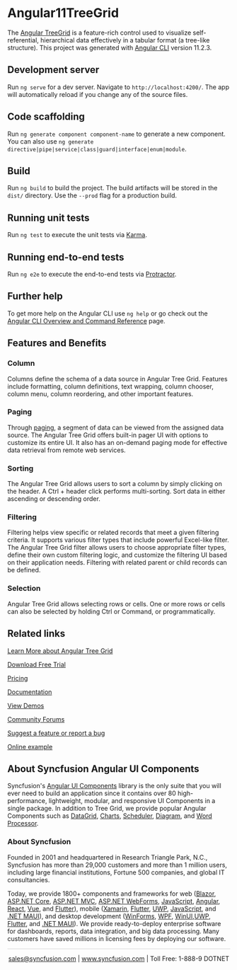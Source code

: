 # Angular11TreeGrid

The [Angular TreeGrid](https://www.syncfusion.com/angular-components/angular-tree-grid?utm_source=github&utm_medium=listing&utm_campaign=angular-tree-grid-github-samples) is a feature-rich control used to visualize self-referential, hierarchical data effectively in a tabular format (a tree-like structure). This project was generated with [Angular CLI](https://github.com/angular/angular-cli) version 11.2.3.

## Development server

Run `ng serve` for a dev server. Navigate to `http://localhost:4200/`. The app will automatically reload if you change any of the source files.

## Code scaffolding

Run `ng generate component component-name` to generate a new component. You can also use `ng generate directive|pipe|service|class|guard|interface|enum|module`.

## Build

Run `ng build` to build the project. The build artifacts will be stored in the `dist/` directory. Use the `--prod` flag for a production build.

## Running unit tests

Run `ng test` to execute the unit tests via [Karma](https://karma-runner.github.io).

## Running end-to-end tests

Run `ng e2e` to execute the end-to-end tests via [Protractor](http://www.protractortest.org/).

## Further help

To get more help on the Angular CLI use `ng help` or go check out the [Angular CLI Overview and Command Reference](https://angular.io/cli) page.

## Features and Benefits

### Column

Columns define the schema of a data source in Angular Tree Grid. Features include formatting, column definitions, text wrapping, column chooser, column menu, column reordering, and other important features.

### Paging

Through [paging](https://ej2.syncfusion.com/angular/documentation/treegrid/paging?utm_source=github&utm_medium=listing&utm_campaign=angular-tree-grid-github-samples), a segment of data can be viewed from the assigned data source. The Angular Tree Grid offers built-in pager UI with options to customize its entire UI. It also has an on-demand paging mode for effective data retrieval from remote web services.

### Sorting

The Angular Tree Grid allows users to sort a column by simply clicking on the header. A Ctrl + header click performs multi-sorting. Sort data in either ascending or descending order.

### Filtering

Filtering helps view specific or related records that meet a given filtering criteria. It supports various filter types that include powerful Excel-like filter. The Angular Tree Grid filter allows users to choose appropriate filter types, define their own custom filtering logic, and customize the filtering UI based on their application needs. Filtering with related parent or child records can be defined.

### Selection

Angular Tree Grid allows selecting rows or cells. One or more rows or cells can also be selected by holding Ctrl or Command, or programmatically.

## Related links
[Learn More about Angular Tree Grid](https://www.syncfusion.com/angular-components/angular-tree-grid?utm_source=github&utm_medium=listing&utm_campaign=angular-tree-grid-github-samples)

[Download Free Trial](https://www.syncfusion.com/downloads/angular?utm_source=github&utm_medium=listing&utm_campaign=angular-tree-grid-github-samples)

[Pricing](https://www.syncfusion.com/sales/teamlicense?utm_source=github&utm_medium=listing&utm_campaign=angular-tree-grid-github-samples)

[Documentation](https://ej2.syncfusion.com/angular/documentation/treegrid/getting-started?utm_source=github&utm_medium=listing&utm_campaign=angular-tree-grid-github-samples)

[View Demos](https://github.com/SyncfusionExamples/ej2-angular-11-tree-grid?utm_source=github&utm_medium=listing&utm_campaign=angular-tree-grid-github-samples)

[Community Forums](https://www.syncfusion.com/forums/angular-js2?utm_source=github&utm_medium=listing&utm_campaign=angular-tree-grid-github-samples)

[Suggest a feature or report a bug](https://www.syncfusion.com/feedback/angular?utm_source=github&utm_medium=listing&utm_campaign=angular-tree-grid-github-samples)

[Online example](https://ej2.syncfusion.com/angular/demos/#/bootstrap5/treegrid/default?utm_source=github&utm_medium=listing&utm_campaign=angular-tree-grid-github-samples)


## About Syncfusion Angular UI Components

Syncfusion's [Angular UI Components](https://www.syncfusion.com/angular-components?utm_source=github&utm_medium=listing&utm_campaign=angular-tree-grid-github-samples) library is the only suite that you will ever need to build an application since it contains over 80 high-performance, lightweight, modular, and responsive UI Components in a single package. In addition to Tree Grid, we provide popular Angular Components such as [DataGrid](https://www.syncfusion.com/angular-components/angular-grid?utm_source=github&utm_medium=listing&utm_campaign=angular-tree-grid-github-samples), [Charts](https://www.syncfusion.com/angular-ui-components/angular-charts?utm_source=github&utm_medium=listing&utm_campaign=angular-tree-grid-github-samples), [Scheduler](https://www.syncfusion.com/angular-components/angular-scheduler?utm_source=github&utm_medium=listing&utm_campaign=angular-tree-grid-github-samples), [Diagram](https://www.syncfusion.com/angular-components/angular-diagram?utm_source=github&utm_medium=listing&utm_campaign=angular-tree-grid-github-samples), and [Word Processor](https://www.syncfusion.com/angular-components/angular-word-processor?utm_source=github&utm_medium=listing&utm_campaign=angular-tree-grid-github-samples).

### About Syncfusion
Founded in 2001 and headquartered in Research Triangle Park, N.C., Syncfusion has more than 29,000 customers and more than 1 million users, including large financial institutions, Fortune 500 companies, and global IT consultancies.

Today, we provide 1800+ components and frameworks for web ([Blazor](https://www.syncfusion.com/blazor-components?utm_source=github&utm_medium=listing&utm_campaign=angular-tree-grid-github-samples), [ASP.NET Core](https://www.syncfusion.com/aspnet-core-ui-controls?utm_source=github&utm_medium=listing&utm_campaign=angular-tree-grid-github-samples), [ASP.NET MVC](https://www.syncfusion.com/aspnet-mvc-ui-controls?utm_source=github&utm_medium=listing&utm_campaign=angular-tree-grid-github-samples), [ASP.NET WebForms](https://www.syncfusion.com/jquery/aspnet-webforms-ui-controls?utm_source=github&utm_medium=listing&utm_campaign=angular-tree-grid-github-samples), [JavaScript](https://www.syncfusion.com/javascript-ui-controls?utm_source=github&utm_medium=listing&utm_campaign=angular-tree-grid-github-samples), [Angular](https://www.syncfusion.com/angular-components?utm_source=github&utm_medium=listing&utm_campaign=angular-tree-grid-github-samples), [React](https://www.syncfusion.com/react-components?utm_source=github&utm_medium=listing&utm_campaign=angular-tree-grid-github-samples), [Vue](https://www.syncfusion.com/vue-components?utm_source=github&utm_medium=listing&utm_campaign=angular-tree-grid-github-samples), and [Flutter](https://www.syncfusion.com/flutter-widgets?utm_source=github&utm_medium=listing&utm_campaign=angular-tree-grid-github-samples)), mobile ([Xamarin](https://www.syncfusion.com/xamarin-ui-controls?utm_source=github&utm_medium=listing&utm_campaign=angular-tree-grid-github-samples), [Flutter](https://www.syncfusion.com/flutter-widgets?utm_source=github&utm_medium=listing&utm_campaign=angular-tree-grid-github-samples), [UWP](https://www.syncfusion.com/uwp-ui-controls?utm_source=github&utm_medium=listing&utm_campaign=angular-tree-grid-github-samples), [JavaScript](https://www.syncfusion.com/javascript-ui-controls?utm_source=github&utm_medium=listing&utm_campaign=angular-tree-grid-github-samples), and [.NET MAUI](https://www.syncfusion.com/maui-controls?utm_source=github&utm_medium=listing&utm_campaign=angular-tree-grid-github-samples)), and desktop development ([WinForms](https://www.syncfusion.com/winforms-ui-controls?utm_source=github&utm_medium=listing&utm_campaign=angular-tree-grid-github-samples), [WPF](https://www.syncfusion.com/wpf-controls?utm_source=github&utm_medium=listing&utm_campaign=angular-tree-grid-github-samples), [WinUI](https://www.syncfusion.com/winui-controls?utm_source=github&utm_medium=listing&utm_campaign=angular-tree-grid-github-samples),[UWP](https://www.syncfusion.com/uwp-ui-controls?utm_source=github&utm_medium=listing&utm_campaign=angular-tree-grid-github-samples), [Flutter](https://www.syncfusion.com/flutter-widgets?utm_source=github&utm_medium=listing&utm_campaign=angular-tree-grid-github-samples), and [.NET MAUI](https://www.syncfusion.com/maui-controls?utm_source=github&utm_medium=listing&utm_campaign=angular-tree-grid-github-samples)). We provide ready-to-deploy enterprise software for dashboards, reports, data integration, and big data processing. Many customers have saved millions in licensing fees by deploying our software.

<hr style="height:0.3px;border:none;color:lightgrey;background-color:lightgrey;" />

<p align="center">
<a href="mailto:sales@syncfusion.com?Subject=Syncfusion Angular Tree Grid - GitHub" target="_top">sales@syncfusion.com</a> | <a href="https://www.syncfusion.com?utm_source=github&utm_medium=listing&utm_campaign=angular-tree-grid-github-samples">www.syncfusion.com</a> | Toll Free: 1-888-9 DOTNET <br>
</p>